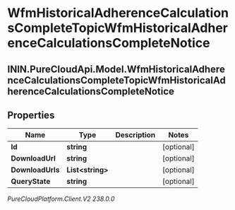 # WfmHistoricalAdherenceCalculationsCompleteTopicWfmHistoricalAdherenceCalculationsCompleteNotice

## ININ.PureCloudApi.Model.WfmHistoricalAdherenceCalculationsCompleteTopicWfmHistoricalAdherenceCalculationsCompleteNotice

## Properties

|Name | Type | Description | Notes|
|------------ | ------------- | ------------- | -------------|
| **Id** | **string** |  | [optional] |
| **DownloadUrl** | **string** |  | [optional] |
| **DownloadUrls** | **List&lt;string&gt;** |  | [optional] |
| **QueryState** | **string** |  | [optional] |



_PureCloudPlatform.Client.V2 238.0.0_
